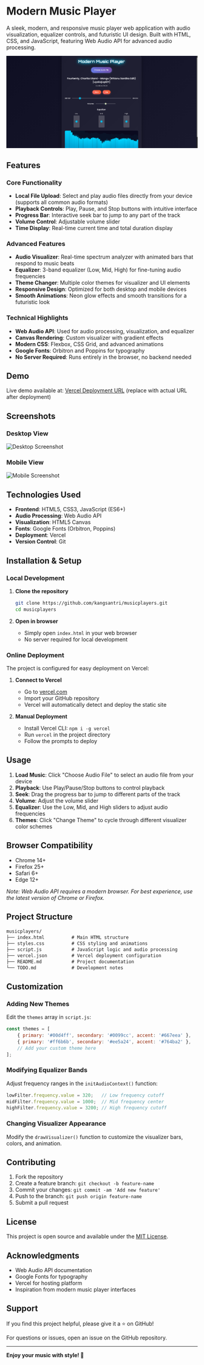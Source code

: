 # Modern Music Player

A sleek, modern, and responsive music player web application with audio visualization, equalizer controls, and futuristic UI design. Built with HTML, CSS, and JavaScript, featuring Web Audio API for advanced audio processing.

![Music Player Preview](images/git.png)

## Features

### Core Functionality
- **Local File Upload**: Select and play audio files directly from your device (supports all common audio formats)
- **Playback Controls**: Play, Pause, and Stop buttons with intuitive interface
- **Progress Bar**: Interactive seek bar to jump to any part of the track
- **Volume Control**: Adjustable volume slider
- **Time Display**: Real-time current time and total duration display

### Advanced Features
- **Audio Visualizer**: Real-time spectrum analyzer with animated bars that respond to music beats
- **Equalizer**: 3-band equalizer (Low, Mid, High) for fine-tuning audio frequencies
- **Theme Changer**: Multiple color themes for visualizer and UI elements
- **Responsive Design**: Optimized for both desktop and mobile devices
- **Smooth Animations**: Neon glow effects and smooth transitions for a futuristic look

### Technical Highlights
- **Web Audio API**: Used for audio processing, visualization, and equalizer
- **Canvas Rendering**: Custom visualizer with gradient effects
- **Modern CSS**: Flexbox, CSS Grid, and advanced animations
- **Google Fonts**: Orbitron and Poppins for typography
- **No Server Required**: Runs entirely in the browser, no backend needed

## Demo

Live demo available at: [Vercel Deployment URL](https://your-vercel-url.vercel.app) (replace with actual URL after deployment)

## Screenshots

### Desktop View
![Desktop Screenshot](https://via.placeholder.com/600x300/1a1a2e/ffffff?text=Desktop+View)

### Mobile View
![Mobile Screenshot](https://via.placeholder.com/300x500/0f0f23/ffffff?text=Mobile+View)

## Technologies Used

- **Frontend**: HTML5, CSS3, JavaScript (ES6+)
- **Audio Processing**: Web Audio API
- **Visualization**: HTML5 Canvas
- **Fonts**: Google Fonts (Orbitron, Poppins)
- **Deployment**: Vercel
- **Version Control**: Git

## Installation & Setup

### Local Development

1. **Clone the repository**
   ```bash
   git clone https://github.com/kangsantri/musicplayers.git
   cd musicplayers
   ```

2. **Open in browser**
   - Simply open `index.html` in your web browser
   - No server required for local development

### Online Deployment

The project is configured for easy deployment on Vercel:

1. **Connect to Vercel**
   - Go to [vercel.com](https://vercel.com)
   - Import your GitHub repository
   - Vercel will automatically detect and deploy the static site

2. **Manual Deployment**
   - Install Vercel CLI: `npm i -g vercel`
   - Run `vercel` in the project directory
   - Follow the prompts to deploy

## Usage

1. **Load Music**: Click "Choose Audio File" to select an audio file from your device
2. **Playback**: Use Play/Pause/Stop buttons to control playback
3. **Seek**: Drag the progress bar to jump to different parts of the track
4. **Volume**: Adjust the volume slider
5. **Equalizer**: Use the Low, Mid, and High sliders to adjust audio frequencies
6. **Themes**: Click "Change Theme" to cycle through different visualizer color schemes

## Browser Compatibility

- Chrome 14+
- Firefox 25+
- Safari 6+
- Edge 12+

*Note: Web Audio API requires a modern browser. For best experience, use the latest version of Chrome or Firefox.*

## Project Structure

```
musicplayers/
├── index.html          # Main HTML structure
├── styles.css          # CSS styling and animations
├── script.js           # JavaScript logic and audio processing
├── vercel.json         # Vercel deployment configuration
├── README.md           # Project documentation
└── TODO.md             # Development notes
```

## Customization

### Adding New Themes

Edit the `themes` array in `script.js`:

```javascript
const themes = [
    { primary: '#00d4ff', secondary: '#0099cc', accent: '#667eea' },
    { primary: '#ff6b6b', secondary: '#ee5a24', accent: '#764ba2' },
    // Add your custom theme here
];
```

### Modifying Equalizer Bands

Adjust frequency ranges in the `initAudioContext()` function:

```javascript
lowFilter.frequency.value = 320;   // Low frequency cutoff
midFilter.frequency.value = 1000;  // Mid frequency center
highFilter.frequency.value = 3200; // High frequency cutoff
```

### Changing Visualizer Appearance

Modify the `drawVisualizer()` function to customize the visualizer bars, colors, and animation.

## Contributing

1. Fork the repository
2. Create a feature branch: `git checkout -b feature-name`
3. Commit your changes: `git commit -am 'Add new feature'`
4. Push to the branch: `git push origin feature-name`
5. Submit a pull request

## License

This project is open source and available under the [MIT License](LICENSE).

## Acknowledgments

- Web Audio API documentation
- Google Fonts for typography
- Vercel for hosting platform
- Inspiration from modern music player interfaces

## Support

If you find this project helpful, please give it a ⭐ on GitHub!

For questions or issues, open an issue on the GitHub repository.

---

**Enjoy your music with style! 🎵**
